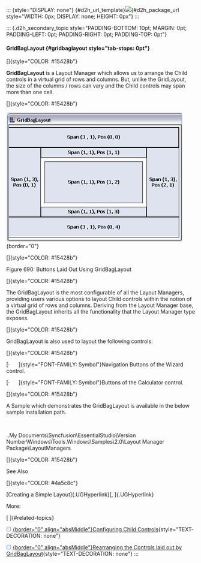::: {style="DISPLAY: none"}
[](ms-xhelp:///?Id=d2h_url_template){#d2h_url_template}![](!package_url!){#d2h_package_url style="WIDTH: 0px; DISPLAY: none; HEIGHT: 0px"}
:::

::: {.d2h_secondary_topic style="PADDING-BOTTOM: 10pt; MARGIN: 0pt; PADDING-LEFT: 0pt; PADDING-RIGHT: 0pt; PADDING-TOP: 0pt"}
#### GridBagLayout {#gridbaglayout style="tab-stops: 0pt"}

[]{style="COLOR: #15428b"} 

**GridBagLayout** is a Layout Manager which allows us to arrange the Child controls in a virtual grid of rows and columns. But, unlike the GridLayout, the size of the columns / rows can vary and the Child controls may span more than one cell.

[]{style="COLOR: #15428b"} 

![](ImagesExt/image76_679.jpg){border="0"}

[]{style="COLOR: #15428b"} 

Figure 690: Buttons Laid Out Using GridBagLayout

[]{style="COLOR: #15428b"} 

The GridBagLayout is the most configurable of all the Layout Managers, providing users various options to layout Child controls within the notion of a virtual grid of rows and columns. Deriving from the Layout Manager base, the GridBagLayout inherits all the functionality that the Layout Manager type exposes.

[]{style="COLOR: #15428b"} 

GridBagLayout is also used to layout the following controls:

[]{style="COLOR: #15428b"} 

[·      ]{style="FONT-FAMILY: Symbol"}Navigation Buttons of the Wizard control.

[·      ]{style="FONT-FAMILY: Symbol"}Buttons of the Calculator control.

[]{style="COLOR: #15428b"} 

A Sample which demonstrates the GridBagLayout is available in the below sample installation path.

 

..My Documents\\Syncfusion\\EssentialStudio\\Version Number\\Windows\\Tools.Windows\\Samples\\2.0\\Layout Manager Package\\LayoutManagers

[]{style="COLOR: #15428b"} 

See Also

[]{style="COLOR: #4a5c8c"} 

[Creating a Simple Layout]{.UGHyperlink}[, ]{.UGHyperlink}

More:

[ ]{#related-topics}

[![](button.gif){border="0" align="absMiddle"}Configuring Child Controls](ms-xhelp:///?Id=aec3ffe8-af54-4cca-b6de-d94a3145b645){style="TEXT-DECORATION: none"}

[![](button.gif){border="0" align="absMiddle"}Rearranging the Controls laid out by GridBagLayout](ms-xhelp:///?Id=7cd7e9b9-d516-4ef3-bfbb-b55999e11b7c){style="TEXT-DECORATION: none"}
:::
